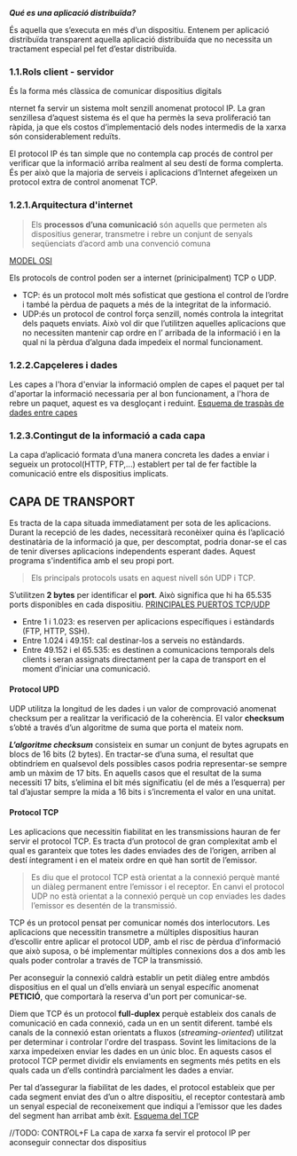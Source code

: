 ***Qué es una aplicació distribuïda?***

És aquella que s’executa en més d’un dispositiu. Entenem per 
aplicació distribuïda transparent aquella aplicació distribuïda 
que no necessita un tractament especial pel fet d’estar distribuïda.

### 1.1.Rols client - servidor
És la forma més clàssica de comunicar dispositius digitals

nternet fa servir un sistema molt senzill anomenat protocol IP.
La gran senzillesa d’aquest sistema és el que ha permès la seva 
proliferació tan ràpida, ja que els costos d’implementació dels 
nodes intermedis de la xarxa són considerablement reduïts. 

El protocol IP és tan simple que no contempla cap procés de 
control per verificar que la informació arriba realment al seu 
destí de forma complerta. És per això que la majoria de serveis 
i aplicacions d’Internet afegeixen un protocol extra de control 
anomenat TCP.

### 1.2.1.Arquitectura d'internet
>Els **processos d’una comunicació** són aquells que permeten als 
> dispositius generar, transmetre i rebre un conjunt de senyals
> seqüenciats d’acord amb una convenció comuna

[MODEL OSI](Images/OSI.png)

Els protocols de control poden ser a internet (prinicipalment) 
TCP o UDP.
- TCP: és un protocol molt més sofisticat que gestiona el control 
  de l’ordre i també la pèrdua de paquets a més de la integritat 
  de la informació.
- UDP:és un protocol de control força senzill, només controla 
  la integritat dels paquets enviats. Això vol dir que l’utilitzen 
  aquelles aplicacions que no necessiten mantenir cap ordre en l’
  arribada de la informació i en la qual ni la pèrdua d’alguna 
  dada impedeix el normal funcionament. 

### 1.2.2.Capçeleres i dades
Les capes a l'hora d'enviar la informació omplen de capes el
paquet per tal d'aportar la informació necessaria per al bon 
funcionament, a l'hora de rebre un paquet, aquest es va desgloçant
i reduint.
[Esquema de traspàs de dades entre capes](Images/traspasCapcelera.png)

### 1.2.3.Contingut de la informació a cada capa
La capa d’aplicació formata d’una manera concreta les dades a enviar 
i segueix un protocol(HTTP, FTP,...) establert per tal de fer 
factible la comunicació entre els dispositius implicats.

## CAPA DE TRANSPORT
Es tracta de la capa situada immediatament per sota de les 
aplicacions. Durant la recepció de les dades, necessitarà 
reconèixer quina és l’aplicació destinatària de la informació 
ja que, per descomptat, podria donar-se el cas de tenir diverses 
aplicacions independents esperant dades.
Aquest programa s'indentifica amb el seu propi port.
>Els principals protocols usats en aquest nivell són UDP i TCP.

S’utilitzen **2 bytes** per identificar el **port**. Això significa 
que hi ha 65.535 ports disponibles en cada dispositiu.
[PRINCIPALES PUERTOS TCP/UDP](https://www.redeszone.net/tutoriales/configuracion-puertos/puertos-tcp-udp/)
- Entre 1 i 1.023: es reserven per aplicacions específiques i estàndards (FTP, HTTP, SSH).
- Entre 1.024 i 49.151: cal destinar-los a serveis no estàndards.
- Entre 49.152 i el 65.535: es destinen a comunicacions temporals dels clients 
  i seran assignats directament per la capa de transport en el moment 
  d’iniciar una comunicació.
  
#### Protocol UPD
UDP utilitza la longitud de les dades i un valor de 
comprovació anomenat checksum per a realitzar la verificació 
de la coherència. El valor **checksum** s’obté a través d’un 
algoritme de suma que porta el mateix nom. 

***L’algoritme checksum*** consisteix en sumar un conjunt de 
bytes agrupats en blocs de 16 bits (2 bytes). En 
tractar-se d’una suma, el resultat que obtindríem en qualsevol 
dels possibles casos podria representar-se sempre amb un màxim de 
17 bits. En aquells casos que el resultat de la suma necessiti 17 
bits, s’elimina el bit més significatiu (el de més a l’esquerra) 
per tal d’ajustar sempre la mida a 16 bits i s’incrementa el valor 
en una unitat. 

#### Protocol TCP
Les aplicacions que necessitin fiabilitat en les transmissions 
hauran de fer servir el protocol TCP. Es tracta d’un protocol 
de gran complexitat amb el qual es garanteix que totes les dades 
enviades des de l’origen, arriben al destí íntegrament i en el mateix 
ordre en què han sortit de l’emissor. 

>Es diu que el protocol TCP està orientat a la
> connexió perquè manté un diàleg permanent entre l’emissor i el receptor. 
> En canvi el protocol UDP no està orientat a la connexió perquè un cop 
> enviades les dades l’emissor es desentén de la transmissió.

TCP és un protocol pensat per comunicar només dos interlocutors. 
Les aplicacions que necessitin transmetre a múltiples dispositius 
hauran d’escollir entre aplicar el protocol UDP, amb el risc de pèrdua
d’informació que això suposa, o bé implementar múltiples connexions dos 
a dos amb les quals poder controlar a través de TCP la transmissió. 

Per aconseguir la connexió caldrà establir un petit diàleg entre 
ambdós dispositius en el qual un d’ells enviarà un senyal específic 
anomenat **PETICIÓ**, que comportarà la reserva d'un port per comunicar-se.

Diem que TCP és un protocol **full-duplex** perquè estableix dos canals de 
comunicació en cada connexió, cada un en un sentit diferent. també els 
canals de la connexió estan orientats a fluxos (*streaming-oriented*) 
utilitzat per determinar i controlar l'ordre del traspass. Sovint les 
limitacions de la xarxa impedeixen enviar les dades en un únic bloc. 
En aquests casos el protocol TCP permet dividir els enviaments en 
segments més petits en els quals cada un d’ells contindrà parcialment 
les dades a enviar.

Per tal d’assegurar la fiabilitat de les dades, el protocol estableix 
que per cada segment enviat des d’un o altre dispositiu, el receptor 
contestarà amb un senyal especial de reconeixement que indiqui a l’emissor 
que les dades del segment han arribat amb èxit.
[Esquema del TCP](Images/DataTCP.png)

//TODO: CONTROL+F
La capa de xarxa fa servir el protocol IP per aconseguir connectar dos dispositius




